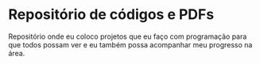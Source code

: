 # Repositório de códigos e PDFs
Repositório onde eu coloco projetos que eu faço com programação para que todos possam ver e eu também possa acompanhar meu progresso na área.
